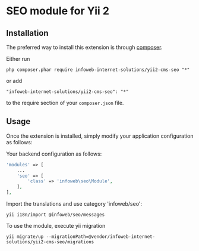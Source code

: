 SEO module for Yii 2
========================


Installation
------------

The preferred way to install this extension is through [composer](http://getcomposer.org/download/).

Either run

```
php composer.phar require infoweb-internet-solutions/yii2-cms-seo "*"
```

or add

```
"infoweb-internet-solutions/yii2-cms-seo": "*"
```

to the require section of your `composer.json` file.


Usage
-----

Once the extension is installed, simply modify your application configuration as follows:

Your backend configuration as follows:

```php
'modules' => [
    ...
    'seo' => [
        'class' => 'infoweb\seo\Module',
    ],
],
```

Import the translations and use category 'infoweb/seo':
```
yii i18n/import @infoweb/seo/messages
```

To use the module, execute yii migration
```
yii migrate/up --migrationPath=@vendor/infoweb-internet-solutions/yii2-cms-seo/migrations
```
